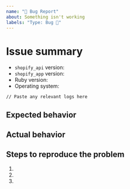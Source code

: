 ```yaml
---
name: "🐛 Bug Report"
about: Something isn't working
labels: "Type: Bug 🐛"
---
```


# Issue summary

<!--

Write a short description of the issue here. Please provide any details or logs that
can help us debug it.

Increase the logs as described in the README by setting log_level to :debug, and paste the relevant portion here.

Learn more: https://github.com/Shopify/shopify-api-ruby#setup-shopify-context

-->

- `shopify_api` version:
- `shopify_app` version:
- Ruby version:
- Operating system:

```
// Paste any relevant logs here
```

## Expected behavior

<!-- What do you think should happen? -->

## Actual behavior

<!-- What actually happens? -->

## Steps to reproduce the problem

1.
1.
1.
